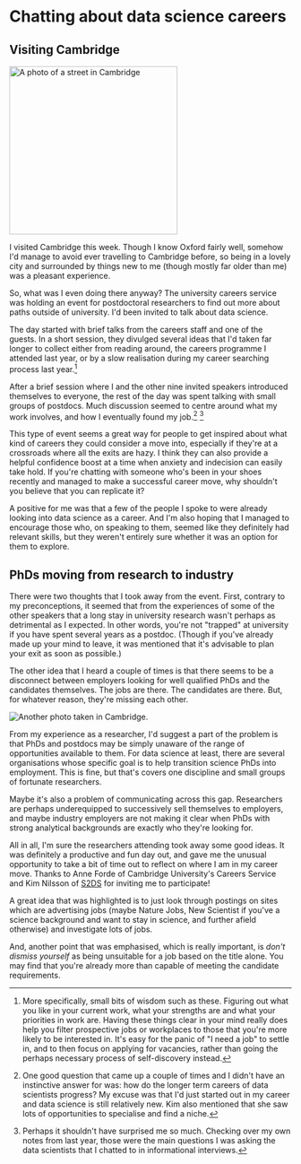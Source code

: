 # Chatting about data science careers


## Visiting Cambridge

<img class="article-image" src="{static}/images/2014/Cambridge_1.jpg" alt="A photo of a street in Cambridge" width=300>

I visited Cambridge this week. Though I know Oxford fairly well, somehow
I'd manage to avoid ever travelling to Cambridge before, so being in a
lovely city and surrounded by things new to me (though mostly far older
than me) was a pleasant experience.

So, what was I even doing there anyway? The university careers service
was holding an event for postdoctoral researchers to find out more about
paths outside of university. I'd been invited to talk about data
science.

The day started with brief talks from the careers staff and one of the
guests. In a short session, they divulged several ideas that I'd taken
far longer to collect either from reading around, the careers programme
I attended last year, or by a slow realisation during my career
searching process last year.[^1]

After a brief session where I and the other nine invited speakers
introduced themselves to everyone, the rest of the day was spent talking
with small groups of postdocs. Much discussion seemed to centre around
what my work involves, and how I eventually found my job.[^2] [^3]

[//]: # (Footnote styling needs tidying, maybe [1][2]?)

This type of event seems a great way for people to get inspired about
what kind of careers they could consider a move into, especially if
they're at a crossroads where all the exits are hazy. I think they can
also provide a helpful confidence boost at a time when anxiety and
indecision can easily take hold. If you're chatting with someone who's
been in your shoes recently and managed to make a successful career
move, why shouldn't you believe that you can replicate it?

A positive for me was that a few of the people I spoke to were already
looking into data science as a career. And I'm also hoping that I
managed to encourage those who, on speaking to them, seemed like they
definitely had relevant skills, but they weren't entirely sure whether
it was an option for them to explore.

## PhDs moving from research to industry

There were two thoughts that I took away from the event. First, contrary
to my preconceptions, it seemed that from the experiences of some of the
other speakers that a long stay in university research wasn't perhaps as
detrimental as I expected. In other words, you're not "trapped" at
university if you have spent several years as a postdoc. (Though if
you've already made up your mind to leave, it was mentioned that it's
advisable to plan your exit as soon as possible.)

The other idea that I heard a couple of times is that there seems to be
a disconnect between employers looking for well qualified PhDs and the
candidates themselves. The jobs are there. The candidates are there.
But, for whatever reason, they're missing each other.

<img class="article-image" src="{static}/images/2014/Cambridge_2.jpg" alt="Another photo taken in Cambridge.">

From my experience as a researcher, I'd suggest a part of the problem is
that PhDs and postdocs may be simply unaware of the range of
opportunities available to them. For data science at least, there are
several organisations whose specific goal is to help transition science
PhDs into employment. This is fine, but that's covers one discipline and
small groups of fortunate researchers.

Maybe it's also a problem of communicating across this gap. Researchers
are perhaps underequipped to successively sell themselves to employers,
and maybe industry employers are not making it clear when PhDs with
strong analytical backgrounds are exactly who they're looking for.

All in all, I'm sure the researchers attending took away some good
ideas. It was definitely a productive and fun day out, and gave me the
unusual opportunity to take a bit of time out to reflect on where I am
in my career move. Thanks to Anne Forde of Cambridge University's
Careers Service and Kim Nilsson of [S2DS](http://s2ds.org/) for inviting
me to participate!

[^1]: More specifically, small bits of wisdom such as
these. Figuring out what you like in your current work, what your
strengths are and what your priorities in work are. Having these things
clear in your mind really does help you filter prospective jobs or
workplaces to those that you're more likely to be interested in. It's
easy for the panic of "I need a job" to settle in, and to then focus on
applying for vacancies, rather than going the perhaps necessary process
of self-discovery instead.

A great idea that was highlighted is to just look through postings on
sites which are advertising jobs (maybe Nature Jobs, New Scientist if
you've a science background and want to stay in science, and further
afield otherwise) and investigate lots of jobs.

And, another point that was emphasised, which is really important, is
*don't dismiss yourself* as being unsuitable for a job based on the
title alone. You may find that you're already more than capable of
meeting the candidate requirements.

[^2]: One good question that came up a couple of times
and I didn't have an instinctive answer for was: how do the longer term
careers of data scientists progress? My excuse was that I'd just started
out in my career and data science is still relatively new. Kim also
mentioned that she saw lots of opportunities to specialise and find a
niche.

[^3]: Perhaps it shouldn't have surprised me so much.
Checking over my own notes from last year, those were the main questions
I was asking the data scientists that I chatted to in informational
interviews.

